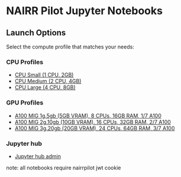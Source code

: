 # NAIRR Pilot Jupyter Notebooks

## Launch Options

Select the compute profile that matches your needs:

### CPU Profiles
- [CPU Small (1 CPU, 2GB)](https://binderhub.nairrpilot.org/v2/gh/dbenham/jupyter-load-test/HEAD?profile=cpu-small)
- [CPU Medium (2 CPU, 4GB)](https://binderhub.nairrpilot.org/v2/gh/dbenham/jupyter-load-test/HEAD?profile=cpu-medium)
- [CPU Large (4 CPU, 8GB)](https://binderhub.nairrpilot.org/v2/gh/dbenham/jupyter-load-test/HEAD?profile=cpu-large)

### GPU Profiles
- [A100 MIG 1g.5gb (5GB VRAM), 8 CPUs, 16GB RAM, 1/7 A100](https://binderhub.nairrpilot.org/v2/gh/dbenham/jupyter-load-test/HEAD?profile=gpu-small)
- [A100 MIG 2g.10gb (10GB VRAM), 16 CPUs, 32GB RAM, 2/7 A100](https://binderhub.nairrpilot.org/v2/gh/dbenham/jupyter-load-test/HEAD?profile=gpu-medium)
- [A100 MIG 3g.20gb (20GB VRAM), 24 CPUs, 64GB RAM, 3/7 A100](https://binderhub.nairrpilot.org/v2/gh/dbenham/jupyter-load-test/HEAD?profile=gpu-large)

### Jupyter hub
- [Jupyter hub admin](https://jupyterhub.nairrpilot.org/hub/admin)

note: all notebooks require nairrpilot jwt cookie
